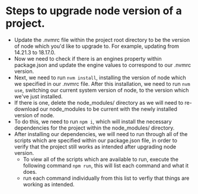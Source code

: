 # Steps to upgrade node version of a project.

- Update the .nvmrc file within the project root directory to be the version of node which you'd like to upgrade to. For example, updating from 14.21.3 to 18.17.0.
- Now we need to check if there is an engines property within package.json and update the engine values to correspond to our .nvmrc version.
- Next, we need to run ```nvm install```, installing the version of node which we specified in our .nvmrc file. After this installation, we need to run ```nvm use```, switching our current system version of node, to the version which we've just installed.
- If there is one, delete the node_modules/ directory as we will need to re-download our node_modules to be current with the newly installed version of node.
- To do this, we need to run ```npm i```, which will install the necessary dependencies for the project within the node_modules/ directory.
- After installing our dependencies, we will need to run through all of the scripts which are specified within our package.json file, in order to verify that the project still works as intended after upgrading node version.
  - To view all of the scripts which are available to run, execute the following command ```npm run```, this will list each command and what it does.
  - run each command individually from this list to verfiy that things are working as intended.